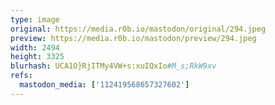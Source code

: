 ```yaml
---
type: image
original: https://media.r0b.io/mastodon/original/294.jpeg
preview: https://media.r0b.io/mastodon/preview/294.jpeg
width: 2494
height: 3325
blurhash: UCA1O}RjITMy4VW+s:xuIQxIo#M_s;RkW9xv
refs:
  mastodon_media: ['112419568657327602']
---
```



